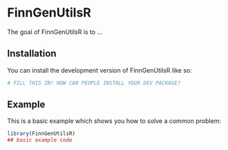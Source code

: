 
# FinnGenUtilsR

<!-- badges: start -->
<!-- badges: end -->

The goal of FinnGenUtilsR is to ...

## Installation

You can install the development version of FinnGenUtilsR like so:

``` r
# FILL THIS IN! HOW CAN PEOPLE INSTALL YOUR DEV PACKAGE?
```

## Example

This is a basic example which shows you how to solve a common problem:

``` r
library(FinnGenUtilsR)
## basic example code
```

